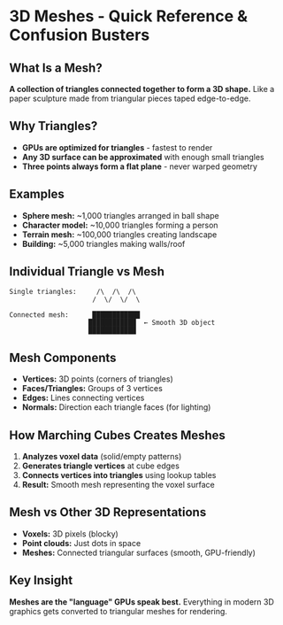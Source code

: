 # 3D Meshes - Quick Reference & Confusion Busters

## What Is a Mesh?

**A collection of triangles connected together to form a 3D shape.** Like a paper sculpture made from triangular pieces taped edge-to-edge.

## Why Triangles?

- **GPUs are optimized for triangles** - fastest to render
- **Any 3D surface can be approximated** with enough small triangles
- **Three points always form a flat plane** - never warped geometry

## Examples

- **Sphere mesh:** ~1,000 triangles arranged in ball shape
- **Character model:** ~10,000 triangles forming a person
- **Terrain mesh:** ~100,000 triangles creating landscape
- **Building:** ~5,000 triangles making walls/roof

## Individual Triangle vs Mesh

```
Single triangles:     /\  /\  /\
                     /  \/  \/  \

Connected mesh:      ████████████
                    ████████████  ← Smooth 3D object
                    ████████████
```

## Mesh Components

- **Vertices:** 3D points (corners of triangles)
- **Faces/Triangles:** Groups of 3 vertices
- **Edges:** Lines connecting vertices
- **Normals:** Direction each triangle faces (for lighting)

## How Marching Cubes Creates Meshes

1. **Analyzes voxel data** (solid/empty patterns)
2. **Generates triangle vertices** at cube edges
3. **Connects vertices into triangles** using lookup tables
4. **Result:** Smooth mesh representing the voxel surface

## Mesh vs Other 3D Representations

- **Voxels:** 3D pixels (blocky)
- **Point clouds:** Just dots in space
- **Meshes:** Connected triangular surfaces (smooth, GPU-friendly)

## Key Insight

**Meshes are the "language" GPUs speak best.** Everything in modern 3D graphics gets converted to triangular meshes for rendering.
